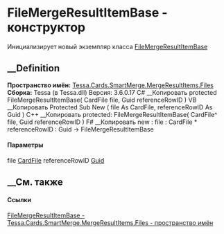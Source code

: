 # FileMergeResultItemBase - конструктор
Инициализирует новый экземпляр класса
[FileMergeResultItemBase](T_Tessa_Cards_SmartMerge_MergeResultItems_Files_FileMergeResultItemBase.htm)
##  __Definition
 **Пространство имён:**
[Tessa.Cards.SmartMerge.MergeResultItems.Files](N_Tessa_Cards_SmartMerge_MergeResultItems_Files.htm)  
 **Сборка:** Tessa (в Tessa.dll) Версия: 3.6.0.17
C# __Копировать
     protected FileMergeResultItemBase(
    	CardFile file,
    	Guid referenceRowID
    )
VB __Копировать
     Protected Sub New ( 
    	file As CardFile,
    	referenceRowID As Guid
    )
C++ __Копировать
     protected:
    FileMergeResultItemBase(
    	CardFile^ file, 
    	Guid referenceRowID
    )
F# __Копировать
     new : 
            file : CardFile * 
            referenceRowID : Guid -> FileMergeResultItemBase
#### Параметры
file [CardFile](T_Tessa_Cards_CardFile.htm)
referenceRowID [Guid](https://learn.microsoft.com/dotnet/api/system.guid)
## __См. также
#### Ссылки
[FileMergeResultItemBase -
](T_Tessa_Cards_SmartMerge_MergeResultItems_Files_FileMergeResultItemBase.htm)
[Tessa.Cards.SmartMerge.MergeResultItems.Files - пространство
имён](N_Tessa_Cards_SmartMerge_MergeResultItems_Files.htm)
